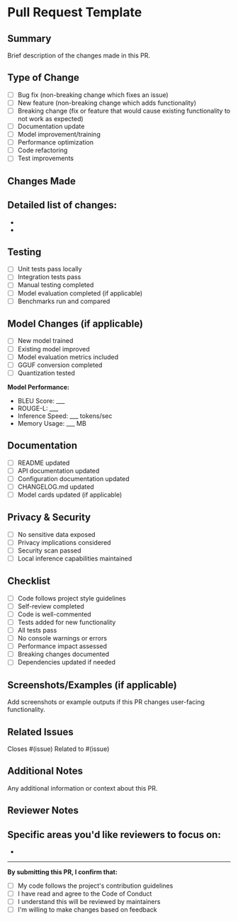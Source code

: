 # Pull Request Template

## Summary
Brief description of the changes made in this PR.

## Type of Change
- [ ] Bug fix (non-breaking change which fixes an issue)
- [ ] New feature (non-breaking change which adds functionality)
- [ ] Breaking change (fix or feature that would cause existing functionality to not work as expected)
- [ ] Documentation update
- [ ] Model improvement/training
- [ ] Performance optimization
- [ ] Code refactoring
- [ ] Test improvements

## Changes Made
Detailed list of changes:
- 
- 
- 

## Testing
- [ ] Unit tests pass locally
- [ ] Integration tests pass
- [ ] Manual testing completed
- [ ] Model evaluation completed (if applicable)
- [ ] Benchmarks run and compared

## Model Changes (if applicable)
- [ ] New model trained
- [ ] Existing model improved
- [ ] Model evaluation metrics included
- [ ] GGUF conversion completed
- [ ] Quantization tested

**Model Performance:**
- BLEU Score: ___
- ROUGE-L: ___
- Inference Speed: ___ tokens/sec
- Memory Usage: ___ MB

## Documentation
- [ ] README updated
- [ ] API documentation updated
- [ ] Configuration documentation updated
- [ ] CHANGELOG.md updated
- [ ] Model cards updated (if applicable)

## Privacy & Security
- [ ] No sensitive data exposed
- [ ] Privacy implications considered
- [ ] Security scan passed
- [ ] Local inference capabilities maintained

## Checklist
- [ ] Code follows project style guidelines
- [ ] Self-review completed
- [ ] Code is well-commented
- [ ] Tests added for new functionality
- [ ] All tests pass
- [ ] No console warnings or errors
- [ ] Performance impact assessed
- [ ] Breaking changes documented
- [ ] Dependencies updated if needed

## Screenshots/Examples (if applicable)
Add screenshots or example outputs if this PR changes user-facing functionality.

## Related Issues
Closes #(issue)
Related to #(issue)

## Additional Notes
Any additional information or context about this PR.

## Reviewer Notes
Specific areas you'd like reviewers to focus on:
- 
- 

---

**By submitting this PR, I confirm that:**
- [ ] My code follows the project's contribution guidelines
- [ ] I have read and agree to the Code of Conduct
- [ ] I understand this will be reviewed by maintainers
- [ ] I'm willing to make changes based on feedback